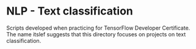 # NLP - Text classification
Scripts developed when practicing for TensorFlow Developer Certificate.
The name itslef suggests that this directory focuses on projects on text classification.
